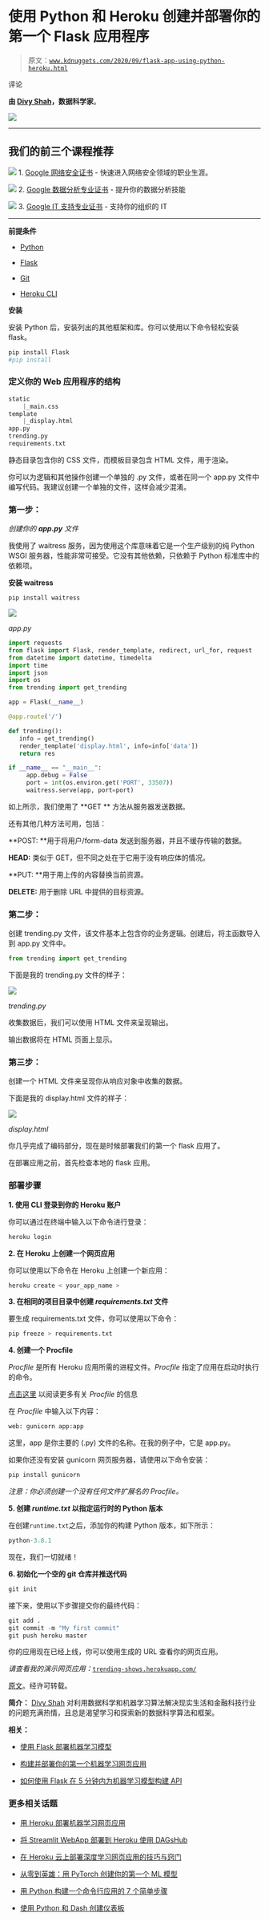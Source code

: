 # 使用 Python 和 Heroku 创建并部署你的第一个 Flask 应用程序

> 原文：[`www.kdnuggets.com/2020/09/flask-app-using-python-heroku.html`](https://www.kdnuggets.com/2020/09/flask-app-using-python-heroku.html)

评论

**由 [Divy Shah](https://www.linkedin.com/in/shahdivy/)，数据科学家**。

![](img/a5ccb022ebe6f89aa4d938bcecd28598.png)

* * *

## 我们的前三个课程推荐

![](img/0244c01ba9267c002ef39d4907e0b8fb.png) 1\. [Google 网络安全证书](https://www.kdnuggets.com/google-cybersecurity) - 快速进入网络安全领域的职业生涯。

![](img/e225c49c3c91745821c8c0368bf04711.png) 2\. [Google 数据分析专业证书](https://www.kdnuggets.com/google-data-analytics) - 提升你的数据分析技能

![](img/0244c01ba9267c002ef39d4907e0b8fb.png) 3\. [Google IT 支持专业证书](https://www.kdnuggets.com/google-itsupport) - 支持你的组织的 IT

* * *

**前提条件**

+   [Python](https://www.python.org/downloads/)

+   [Flask](https://flask.palletsprojects.com/)

+   [Git](https://git-scm.com/downloads)

+   [Heroku CLI](https://devcenter.heroku.com/articles/heroku-cli#download-and-install)

**安装**

安装 Python 后，安装列出的其他框架和库。你可以使用以下命令轻松安装 flask。

```py
pip install Flask
#pip install 

```

### 定义你的 Web 应用程序的结构

```py
static
    |_main.css
template
    |_display.html
app.py
trending.py
requirements.txt

```

静态目录包含你的 CSS 文件，而模板目录包含 HTML 文件，用于渲染。

你可以为逻辑和其他操作创建一个单独的 .py 文件，或者在同一个 app.py 文件中编写代码。我建议创建一个单独的文件，这样会减少混淆。

### 第一步：

*创建你的 **app.py** 文件*

我使用了 waitress 服务，因为使用这个库意味着它是一个生产级别的纯 Python WSGI 服务器，性能非常可接受。它没有其他依赖，只依赖于 Python 标准库中的依赖项。

**安装 waitress**

```py
pip install waitress

```

![](img/3f9487b64988aa7f716a0c17b97b57a5.png)

*app.py*

```py
import requests
from flask import Flask, render_template, redirect, url_for, request
from datetime import datetime, timedelta
import time
import json
import os
from trending import get_trending

app = Flask(__name__)

@app.route('/')

def trending():
   info = get_trending()
   render_template('display.html', info=info['data'])
   return res

if __name__ == "__main__":
     app.debug = False
     port = int(os.environ.get('PORT', 33507))
     waitress.serve(app, port=port)

```

如上所示，我们使用了 **GET ** 方法从服务器发送数据。

还有其他几种方法可用，包括：

**POST: **用于将用户/form-data 发送到服务器，并且不缓存传输的数据。

**HEAD:** 类似于 GET，但不同之处在于它用于没有响应体的情况。

**PUT: **用于用上传的内容替换当前资源。

**DELETE:** 用于删除 URL 中提供的目标资源。

### 第二步：

创建 trending.py 文件，该文件基本上包含你的业务逻辑。创建后，将主函数导入到 app.py 文件中。

```py
from trending import get_trending

```

下面是我的 trending.py 文件的样子：

![](img/f2e8acd7ba4821456f678a8b129f6d51.png)

*trending.py*

收集数据后，我们可以使用 HTML 文件来呈现输出。

输出数据将在 HTML 页面上显示。

### 第三步：

创建一个 HTML 文件来呈现你从响应对象中收集的数据。

下面是我的 display.html 文件的样子：

![](img/a88652b5452f9330530db7e9f82ca8f6.png)

*display.html*

你几乎完成了编码部分，现在是时候部署我们的第一个 flask 应用了。

在部署应用之前，首先检查本地的 flask 应用。

### 部署步骤

**1\. 使用 CLI 登录到你的 Heroku 账户**

你可以通过在终端中输入以下命令进行登录：

```py
heroku login

```

**2\. 在 Heroku 上创建一个网页应用**

你可以使用以下命令在 Heroku 上创建一个新应用：

```py
heroku create < your_app_name >

```

**3\. 在相同的项目目录中创建 *requirements.txt* 文件**

要生成 requirements.txt 文件，你可以使用以下命令：

```py
pip freeze > requirements.txt

```

**4\. 创建一个 Procfile**

*Procfile* 是所有 Heroku 应用所需的进程文件。*Procfile* 指定了应用在启动时执行的命令。

[点击这里](https://devcenter.heroku.com/articles/procfile) 以阅读更多有关 *Procfile* 的信息

在 *Procfile* 中输入以下内容：

```py
web: gunicorn app:app

```

这里，app 是你主要的 (.py) 文件的名称。在我的例子中，它是 app.py。

如果你还没有安装 gunicorn 网页服务器，请使用以下命令安装：

```py
pip install gunicorn

```

*注意：你必须创建一个没有任何文件扩展名的 Procfile。*

**5\. 创建 *runtime.txt* 以指定运行时的 Python 版本**

在创建`runtime.txt`之后，添加你的构建 Python 版本，如下所示：

```py
python-3.8.1

```

现在，我们一切就绪！

**6\. 初始化一个空的 git 仓库并推送代码**

```py
git init

```

接下来，使用以下步骤提交你的最终代码：

```py
git add .
git commit -m "My first commit"
git push heroku master

```

你的应用现在已经上线，你可以使用生成的 URL 查看你的网页应用。

*请查看我的演示网页应用：*[`trending-shows.herokuapp.com/`](https://trending-shows.herokuapp.com/)

[原文](https://medium.com/towards-artificial-intelligence/create-and-deploy-your-first-flask-app-using-python-and-heroku-aee04eaddc71)。经许可转载。

**简介：** [Divy Shah](https://www.linkedin.com/in/shahdivy/) 对利用数据科学和机器学习算法解决现实生活和金融科技行业的问题充满热情，且总是渴望学习和探索新的数据科学算法和框架。

**相关：**

+   [使用 Flask 部署机器学习模型](https://www.kdnuggets.com/2019/12/excelr-deployment-machine-learning-flask.html)

+   [构建并部署你的第一个机器学习网页应用](https://www.kdnuggets.com/2020/05/build-deploy-machine-learning-web-app.html)

+   [如何使用 Flask 在 5 分钟内为机器学习模型构建 API](https://www.kdnuggets.com/2019/01/build-api-machine-learning-model-using-flask.html)

### 更多相关话题

+   [用 Heroku 部署机器学习网页应用](https://www.kdnuggets.com/2022/04/deploy-machine-learning-web-app-heroku.html)

+   [将 Streamlit WebApp 部署到 Heroku 使用 DAGsHub](https://www.kdnuggets.com/2022/02/deploying-streamlit-webapp-heroku-dagshub.html)

+   [在 Heroku 云上部署深度学习网页应用的技巧与窍门](https://www.kdnuggets.com/2021/12/tips-tricks-deploying-dl-webapps-heroku.html)

+   [从零到英雄：用 PyTorch 创建你的第一个 ML 模型](https://www.kdnuggets.com/from-zero-to-hero-create-your-first-ml-model-with-pytorch)

+   [用 Python 构建一个命令行应用的 7 个简单步骤](https://www.kdnuggets.com/build-a-command-line-app-with-python-in-7-easy-steps)

+   [使用 Python 和 Dash 创建仪表板](https://www.kdnuggets.com/2023/08/create-dashboard-python-dash.html)
